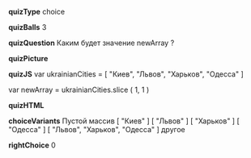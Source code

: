 ____quizType____
choice

____quizBalls____
3

____quizQuestion____
Каким будет значение newArray ?

____quizPicture____


____quizJS____
var ukrainianCities = [
    "Киев",
    "Львов",
    "Харьков",
    "Одесса"
]

var newArray = ukrainianCities.slice ( 1, 1 )

____quizHTML____



____choiceVariants____
Пустой массив
[ "Киев" ]
[ "Львов" ]
[ "Харьков" ]
[ "Одесса" ]
[ "Львов", "Харьков", "Одесса" ]
другое


____rightChoice____
0
